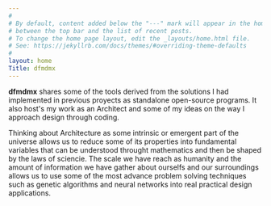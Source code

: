```yaml
---
#
# By default, content added below the "---" mark will appear in the home page
# between the top bar and the list of recent posts.
# To change the home page layout, edit the _layouts/home.html file.
# See: https://jekyllrb.com/docs/themes/#overriding-theme-defaults
#
layout: home
Title: dfmdmx
---
```


**dfmdmx** shares some of the tools derived from the solutions I had implemented in previous proyects as standalone open-source programs. It also host's my work as an Architect and some of my ideas on the way I approach design through coding.

Thinking about Architecture as some intrinsic or emergent part of the universe allows us to reduce some of its properties into fundamental variables that can be understood throught mathematics and then be shaped by the laws of sciencie. The scale we have reach as humanity and the amount of information we have gather about ourselfs and our surroundings allows us to use some of the most advance problem solving techniques such as genetic algorithms and neural networks into real practical design applications. 
